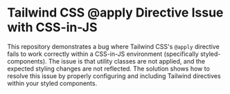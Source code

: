 # Tailwind CSS @apply Directive Issue with CSS-in-JS

This repository demonstrates a bug where Tailwind CSS's `@apply` directive fails to work correctly within a CSS-in-JS environment (specifically styled-components). The issue is that utility classes are not applied, and the expected styling changes are not reflected.  The solution shows how to resolve this issue by properly configuring and including Tailwind directives within your styled components.